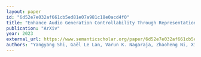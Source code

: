 ```yaml
---
layout: paper
id: "6d52e7e032af661cb5ed81e07a981c18e0acd4f0"
title: "Enhance Audio Generation Controllability Through Representation Similarity Regularization"
publication: "ArXiv"
year: 2023
external_url: https://www.semanticscholar.org/paper/6d52e7e032af661cb5ed81e07a981c18e0acd4f0
authors: "Yangyang Shi, Gaël Le Lan, Varun K. Nagaraja, Zhaoheng Ni, Xinhao Mei, Ernie Chang, Forrest N. Iandola, Yang Liu, Vikas Chandra"
---
```

